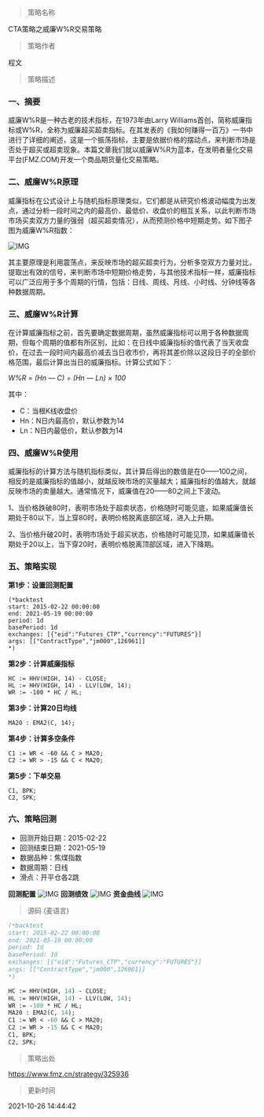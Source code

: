 
> 策略名称

CTA策略之威廉W%R交易策略

> 策略作者

程文

> 策略描述

### 一、摘要
威廉W%R是一种古老的技术指标，在1973年由Larry Williams首创，简称威廉指标或W%R，全称为威廉超买超卖指标。在其发表的《我如何赚得一百万》一书中进行了详细的阐述，这是一个振荡指标，主要是依据价格的摆动点，来判断市场是否处于超买或超卖现象。本篇文章我们就以威廉W%R为蓝本，在发明者量化交易平台(FMZ.COM)开发一个商品期货量化交易策略。

### 二、威廉W%R原理
威廉指标在公式设计上与随机指标原理类似，它们都是从研究价格波动幅度为出发点，通过分析一段时间之内的最高价、最低价、收盘价的相互关系，以此判断市场市场买卖双方力量的强弱（超买超卖情况），从而预测价格中短期走势。如下图子图为威廉W%R指数：

 ![IMG](https://www.fmz.cn/upload/asset/3a3f9282b7e616a3e9ff.png) 

其主要原理是利用震荡点，来反映市场的超买超卖行为，分析多空双方力量对比，提取出有效的信号，来判断市场中短期价格走势，与其他技术指标一样，威廉指标可以广泛应用于多个周期的行情，包括：日线、周线、月线、小时线、分钟线等各种数据周期。

### 三、威廉W%R计算
在计算威廉指标之前，首先要确定数据周期，虽然威廉指标可以用于各种数据周期，但每个周期的值都有所区别，比如：在日线中威廉指标的值代表了当天收盘价，在过去一段时间内最高价减去当日收市价，再将其差价除以这段日子的全部价格范围，最后计算出当日的威廉指标。计算公式如下：

*W%R = (Hn — C) ÷ (Hn — Ln) × 100*

其中：
- C：当根K线收盘价
- Hn：N日内最高价，默认参数为14
- Ln：N日内最低价，默认参数为14

### 四、威廉W%R使用
威廉指标的计算方法与随机指标类似，其计算后得出的数值是在0——100之间，相反的是威廉指标的值越小，就越反映市场的买量越大；威廉指标的值越大，就越反映市场的卖量越大。通常情况下，威廉值在20——80之间上下波动。

1、当价格跌破80时，表明市场处于超卖状态，价格随时可能见底，如果威廉值长期处于80以下，当上穿80时，表明价格脱离底部区域，进入上升期。

2、当价格升破20时，表明市场处于超买状态，价格随时可能见顶，如果威廉值长期处于20以上，当下穿20时，表明价格脱离顶部区域，进入下降期。

### 五、策略实现
**第1步：设置回测配置**
```
(*backtest
start: 2015-02-22 00:00:00
end: 2021-05-19 00:00:00
period: 1d
basePeriod: 1d
exchanges: [{"eid":"Futures_CTP","currency":"FUTURES"}]
args: [["ContractType","jm000",126961]]
*)
```

**第2步：计算威廉指标**
```
HC := HHV(HIGH, 14) - CLOSE;
HL := HHV(HIGH, 14) - LLV(LOW, 14);
WR := -100 * HC / HL;
```

**第3步：计算20日均线**
```
MA20 : EMA2(C, 14);
```

**第4步：计算多空条件**
```
C1 := WR < -60 && C > MA20;
C2 := WR > -15 && C < MA20;
```

**第5步：下单交易**
```
C1, BPK;
C2, SPK;
```


### 六、策略回测
- 回测开始日期：2015-02-22
- 回测结束日期：2021-05-19
- 数据品种：焦煤指数
- 数据周期：日线
- 滑点：开平仓各2跳

**回测配置**
 ![IMG](https://www.fmz.cn/upload/asset/3a7eda19d99168ba94f6.png) 
**回测绩效**
 ![IMG](https://www.fmz.cn/upload/asset/3a4ac54447a6094246d7.png) 
**资金曲线**
 ![IMG](https://www.fmz.cn/upload/asset/39a5b30fdf2448243444.png) 




> 源码 (麦语言)

``` pascal
(*backtest
start: 2015-02-22 00:00:00
end: 2021-05-19 00:00:00
period: 1d
basePeriod: 1d
exchanges: [{"eid":"Futures_CTP","currency":"FUTURES"}]
args: [["ContractType","jm000",126961]]
*)

HC := HHV(HIGH, 14) - CLOSE;
HL := HHV(HIGH, 14) - LLV(LOW, 14);
WR := -100 * HC / HL;
MA20 : EMA2(C, 14);
C1 := WR < -60 && C > MA20;
C2 := WR > -15 && C < MA20;
C1, BPK;
C2, SPK;
```

> 策略出处

https://www.fmz.cn/strategy/325936

> 更新时间

2021-10-26 14:44:42
